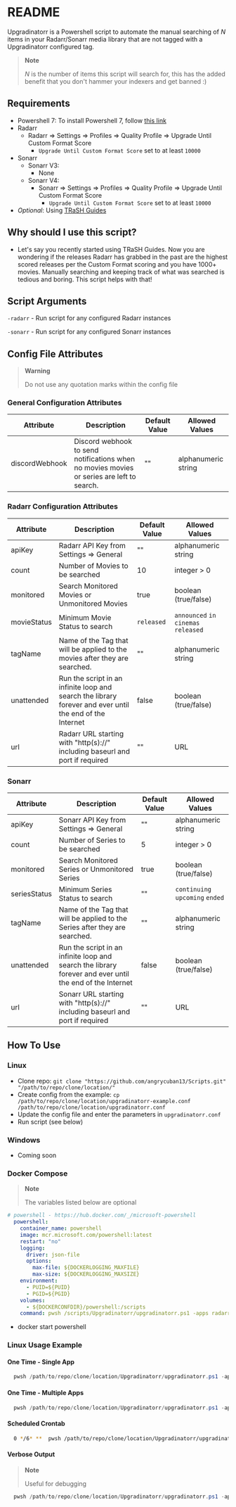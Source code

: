 # README

Upgradinatorr is a Powershell script to automate the manual searching of *N* items in your Radarr/Sonarr media library that are not tagged with a Upgradinatorr configured tag.

> **Note**
> 
> *N* is the number of items this script will search for, this has the added benefit that you don't hammer your indexers and get banned :)

## Requirements

* Powershell 7: To install Powershell 7, follow [this link](https://learn.microsoft.com/en-us/powershell/scripting/install/installing-powershell?view=powershell-7.2)
* Radarr
  * Radarr => Settings => Profiles => Quality Profile => Upgrade Until Custom Format Score
    * `Upgrade Until Custom Format Score` set to at least `10000`
* Sonarr
  * Sonarr V3:
    * None
  * Sonarr V4:
    * Sonarr => Settings => Profiles => Quality Profile => Upgrade Until Custom Format Score
      * `Upgrade Until Custom Format Score` set to at least `10000`
* *Optional*: Using [TRaSH Guides](https://trash-guides.info/)

## Why should I use this script?

* Let's say you recently started using TRaSH Guides. Now you are wondering if the releases Radarr has grabbed in the past are the highest scored releases per the Custom Format scoring and you have 1000+ movies. Manually searching and keeping track of what was searched is tedious and boring. This script helps with that!

## Script Arguments

`-radarr` - Run script for any configured Radarr instances

`-sonarr` - Run script for any configured Sonarr instances

## Config File Attributes

> **Warning**
> 
> Do not use any quotation marks within the config file

### General Configuration Attributes

| Attribute   | Description                                                                                               | Default Value | Allowed Values                      |
| ----------- | --------------------------------------------------------------------------------------------------------- | ------------- | ----------------------------------- |
| discordWebhook | Discord webhook to send notifications when no movies movies or series are left to search.              | ""            |alphanumeric string                  |

### Radarr Configuration Attributes

| Attribute   | Description                                                                                               | Default Value | Allowed Values                      |
| ----------- | --------------------------------------------------------------------------------------------------------- | ------------- | ----------------------------------- |
| apiKey      | Radarr API Key from Settings => General                                                                   | ""            | alphanumeric string                 |
| count       | Number of Movies to be searched                                                                           | 10            | integer > 0                         |
| monitored   | Search Monitored Movies or Unmonitored Movies                                                             | true          | boolean (true/false)                |
| movieStatus | Minimum Movie Status to search                                                                            | `released`    | `announced` `in cinemas` `released` |
| tagName     | Name of the Tag that will be applied to the movies after they are  searched.                              | ""            | alphanumeric string                 |
| unattended  | Run the script in an infinite loop and search the library forever and  ever until the end of the Internet | false         | boolean (true/false)                |
| url         | Radarr URL starting with "http(s)://" including baseurl and  port if required                             | ""            | URL                                 |

### Sonarr

| Attribute    | Description                                                                                               | Default Value | Allowed Values                      |
| ------------ | --------------------------------------------------------------------------------------------------------- | ------------- | ----------------------------------- |
| apiKey       | Sonarr API Key from Settings => General                                                                   | ""            | alphanumeric string                 |
| count        | Number of Series to be searched                                                                           | 5             | integer > 0                         |
| monitored    | Search Monitored Series or Unmonitored Series                                                             | true          | boolean (true/false)                |
| seriesStatus | Minimum Series Status to search                                                                           | ""            | `continuing`   `upcoming`   `ended` |
| tagName      | Name of the Tag that will be applied to the Series after they are  searched.                              | ""            | alphanumeric string                 |
| unattended   | Run the script in an infinite loop and search the library forever and  ever until the end of the Internet | false         | boolean (true/false)                |
| url          | Sonarr URL starting with "http(s)://" including baseurl and  port if required                             | ""            | URL                                 |

## How To Use

### Linux

* Clone repo: `git clone "https://github.com/angrycuban13/Scripts.git" "/path/to/repo/clone/location/"`
* Create config from the example: `cp /path/to/repo/clone/location/upgradinatorr-example.conf /path/to/repo/clone/location/upgradinatorr.conf`
* Update the config file and enter the parameters in `upgradinatorr.conf`
* Run script (see below)

### Windows

* Coming soon

### Docker Compose

> **Note**
> 
> The variables listed below are optional

```yml
# powershell - https://hub.docker.com/_/microsoft-powershell
  powershell:
    container_name: powershell
    image: mcr.microsoft.com/powershell:latest
    restart: "no"
    logging:
      driver: json-file
      options:
        max-file: ${DOCKERLOGGING_MAXFILE}
        max-size: ${DOCKERLOGGING_MAXSIZE}
    environment:
      - PUID=${PUID}
      - PGID=${PGID}
    volumes:
      - ${DOCKERCONFDIR}/powershell:/scripts
    command: pwsh /scripts/Upgradinatorr/upgradinatorr.ps1 -apps radarr,sonarr
```

* docker start powershell

### Linux Usage Example

#### One Time - Single App

```powershell
  pwsh /path/to/repo/clone/location/Upgradinatorr/upgradinatorr.ps1 -apps radarr
```

#### One Time - Multiple Apps

```powershell
  pwsh /path/to/repo/clone/location/Upgradinatorr/upgradinatorr.ps1 -apps radarr,sonarr
```

#### Scheduled Crontab

```bash
  0 */6* **  pwsh /path/to/repo/clone/location/Upgradinatorr/upgradinatorr.ps1 -apps radarr,sonarr
```

#### Verbose Output

> **Note**
> 
> Useful for debugging

```powershell
  pwsh /path/to/repo/clone/location/Upgradinatorr/upgradinatorr.ps1 -apps radarr -verbose
```
